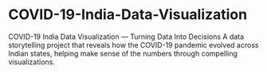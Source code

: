 # COVID-19-India-Data-Visualization
COVID-19 India Data Visualization — Turning Data Into Decisions A data storytelling project that reveals how the COVID-19 pandemic evolved across Indian states, helping make sense of the numbers through compelling visualizations.
